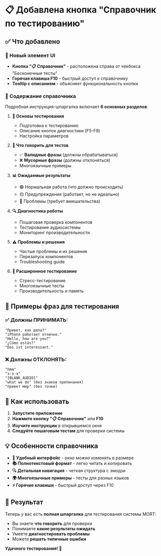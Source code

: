 # 📋 Добавлена кнопка "Справочник по тестированию"

## ✅ Что добавлено

### 🎯 Новый элемент UI
- **Кнопка "📋 Справочник"** - расположена справа от чекбокса "Бесконечные тесты"
- **Горячая клавиша F10** - быстрый доступ к справочнику
- **Tooltip с описанием** - объясняет функциональность кнопки

### 📖 Содержание справочника

Подробная инструкция-шпаргалка включает **6 основных разделов**:

1. **🔧 Основы тестирования**
   - Подготовка к тестированию
   - Описание кнопок диагностики (F5-F9)
   - Настройка параметров

2. **🎤 Что говорить для тестов**
   - ✅ **Валидные фразы** (должны обрабатываться)
   - ❌ **Мусорные фразы** (должны отклоняться)
   - Многоязычные примеры

3. **📊 Ожидаемые результаты**
   - 🟢 Нормальная работа (что должно происходить)
   - 🟡 Предупреждения (работает, но не идеально)
   - 🔴 Проблемы (требует вмешательства)

4. **🔍 Диагностика работы**
   - Пошаговая проверка компонентов
   - Тестирование аудиосистемы
   - Мониторинг производительности

5. **⚠️ Проблемы и решения**
   - Частые проблемы и их решения
   - Перезапуск компонентов
   - Troubleshooting guide

6. **🚀 Расширенное тестирование**
   - Стресс-тестирование
   - Многоязычные тесты
   - Производительность и память

## 🎯 Примеры фраз для тестирования

### ✅ Должны ПРИНИМАТЬ:
```
"Привет, как дела?"
"iPhone работает отлично."
"Hello, how are you?"
"¿Cómo estás?"
"Das ist interessant."
```

### ❌ Должны ОТКЛОНЯТЬ:
```
"hmm"
"э-э-э"
"[BLANK_AUDIO]"
"what we do" (без знаков препинания)
"привет мир" (без точки)
```

## 🚀 Как использовать

1. **Запустите приложение**
2. **Нажмите кнопку "📋 Справочник"** или **F10**
3. **Изучите инструкции** в открывшемся окне
4. **Следуйте пошаговым тестам** для проверки системы

## 💡 Особенности справочника

- **📱 Удобный интерфейс** - окно можно изменять в размере
- **📚 Полнотекстовый формат** - легко читать и копировать
- **🔍 Детальная навигация** - четкая структура с эмодзи
- **🌍 Многоязычные примеры** - тесты для разных языков
- **⚡ Горячие клавиши** - быстрый доступ через F10

## 🎉 Результат

Теперь у вас есть **полная шпаргалка** для тестирования системы MORT:
- Вы знаете **что говорить** для проверки
- Понимаете **какие результаты ожидать**
- Умеете **диагностировать проблемы**
- Можете **решать типичные ошибки**

**Удачного тестирования! 🚀**
